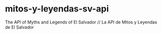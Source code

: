 # mitos-y-leyendas-sv-api
The API of Myths and Legends of El Salvador // La API de Mitos y Leyendas de El Salvador

